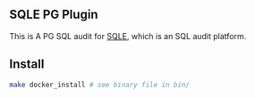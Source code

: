 ## SQLE PG Plugin
This is A PG SQL audit for  [SQLE](https://github.com/actiontech/sqle), which is an SQL audit platform.

## Install
```bash
make docker_install # see binary file in bin/
```